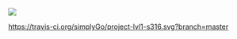 <a href="https://codeclimate.com/github/simplyGo/project-lvl1-s316/maintainability"><img src="https://api.codeclimate.com/v1/badges/1920a1e622d80859523a/maintainability" /></a>

https://travis-ci.org/simplyGo/project-lvl1-s316.svg?branch=master
